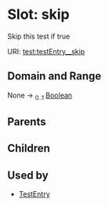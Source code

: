 
# Slot: skip


Skip this test if true

URI: [test:testEntry__skip](https://linkml.org/testing/testEntry__skip)


## Domain and Range

None &#8594;  <sub>0..1</sub> [Boolean](types/Boolean.md)

## Parents


## Children


## Used by

 * [TestEntry](TestEntry.md)

